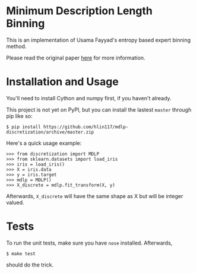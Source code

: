 # Minimum Description Length Binning

This is an implementation of Usama Fayyad's entropy based
expert binning method.

Please read the original paper
<a href="http://sci2s.ugr.es/keel/pdf/algorithm/congreso/fayyad1993.pdf">here</a>
for more information.

# Installation and Usage

You'll need to install Cython and numpy first, if you haven't already.

This project is not yet on PyPI, but you can install the lastest `master` through pip like so:

```
$ pip install https://github.com/hlin117/mdlp-discretization/archive/master.zip
```

Here's a quick usage example:

```
>>> from discretization import MDLP
>>> from sklearn.datasets import load_iris
>>> iris = load_iris()
>>> X = iris.data
>>> y = iris.target
>>> mdlp = MDLP()
>>> X_discrete = mdlp.fit_transform(X, y)
```

Afterwards, `X_discrete` will have the same shape as X but will be integer valued.

# Tests

To run the unit tests, make sure you have `nose` installed. Afterwards,

```
$ make test
```

should do the trick.
